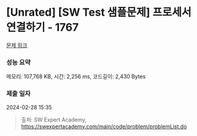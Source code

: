 # [Unrated] [SW Test 샘플문제] 프로세서 연결하기 - 1767 

[문제 링크](https://swexpertacademy.com/main/code/problem/problemDetail.do?contestProbId=AV4suNtaXFEDFAUf) 

### 성능 요약

메모리: 107,768 KB, 시간: 2,256 ms, 코드길이: 2,430 Bytes

### 제출 일자

2024-02-28 15:35



> 출처: SW Expert Academy, https://swexpertacademy.com/main/code/problem/problemList.do